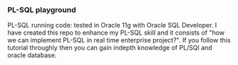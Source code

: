 <h3> PL-SQL playground </h3>
PL-SQL running code: tested in Oracle 11g with Oracle SQL Developer. I have created this repo to enhance my PL-SQL skill and it consists of "how we can implement PL-SQL in real time enterprise project?". If you follow this tutorial throughly then you can gain indepth knowledge of PL/SQl and oracle database. 
